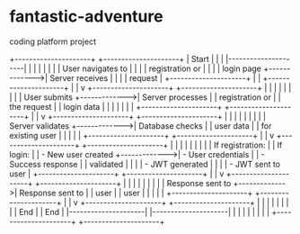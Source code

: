 # fantastic-adventure
coding platform project


+---------------------+              +---------------------+
|      Start          |              |                     |
|---------------------|              |                     |
|                     |              |                     |
|  User navigates to  |              |                     |
|  registration or   |              |                     |
|  login page         +------------->|  Server receives    |
|                     |              |  request            |
+---------------------+              |                     |
                                    +---------------------+
                                            |
                                            |
                                            v
+---------------------+              +---------------------+
|                     |              |                     |
|                     |              |                     |
|   User submits      +------------->|  Server processes   |
|   registration or   |              |  the request        |
|   login data        |              |                     |
|                     |              |                     |
+---------------------+              +---------------------+
                                            |
                                            |
                                            v
+---------------------+              +---------------------+
|                     |              |                     |
|                     |              |                     |
|  Server validates   +------------->|  Database checks    |
|  user data          |              |  for existing user  |
|                     |              |                     |
+---------------------+              +---------------------+
                                            |
                                            |
                                            v
+---------------------+              +---------------------+
|                     |              |                     |
|                     |              |                     |
|  If registration:   |              |  If login:          |
|  - New user created +------------->|  - User credentials |
|  - Success response |              |    validated        |
|                     |              |  - JWT generated    |
|                     |              |  - JWT sent to user |
+---------------------+              +---------------------+
                                            |
                                            |
                                            v
+---------------------+              +---------------------+
|                     |              |                     |
|                     |              |                     |
|  Response sent to   +------------->|  Response sent to   |
|  user               |              |  user               |
|                     |              |                     |
+---------------------+              +---------------------+
                                            |
                                            |
                                            v
+---------------------+              +---------------------+
|                     |              |                     |
|                     |              |                     |
|      End            |              |        End          |
|---------------------|              |---------------------|
|                     |              |                     |
|                     |              |                     |
+---------------------+              +---------------------+
